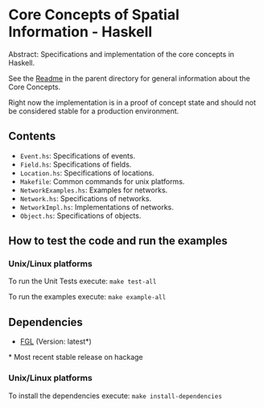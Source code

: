 Core Concepts of Spatial Information - Haskell
==============================================

Abstract: Specifications and implementation of the core concepts in Haskell.

See the [Readme](../README.md) in the parent directory for general information about the Core Concepts.

Right now the implementation is in a proof of concept state and should not be considered stable for a production environment.

Contents
----------------------

- `Event.hs`: Specifications of events.
- `Field.hs`: Specifications of fields.
- `Location.hs`: Specifications of locations.
- `Makefile`: Common commands for unix platforms.
- `NetworkExamples.hs`: Examples for networks.
- `Network.hs`: Specifications of networks.
- `NetworkImpl.hs`: Implementations of networks.
- `Object.hs`: Specifications of objects.

How to test the code and run the examples
-----------------------------------------

### Unix/Linux platforms
To run the Unit Tests execute: `make test-all`

To run the examples execute: `make example-all`

Dependencies
----------------------
- [FGL](https://hackage.haskell.org/package/fgl) (Version: latest*)

\* Most recent stable release on hackage

### Unix/Linux platforms
To install the dependencies execute: `make install-dependencies`
